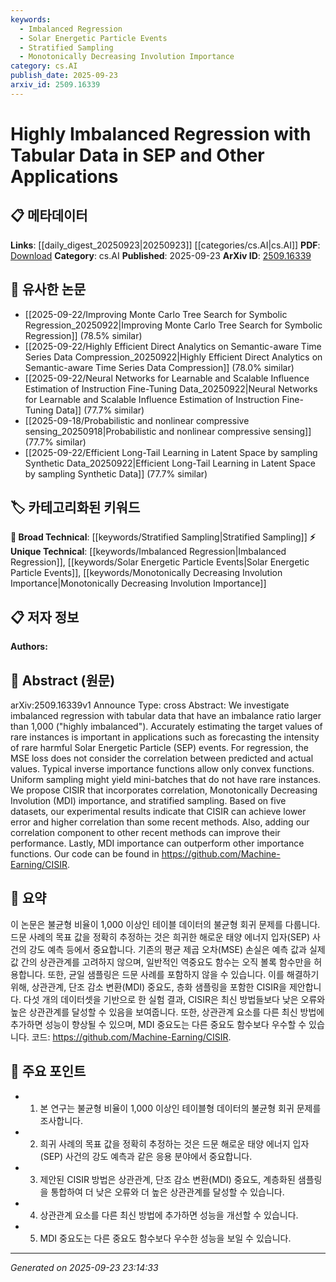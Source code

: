 ```yaml
---
keywords:
  - Imbalanced Regression
  - Solar Energetic Particle Events
  - Stratified Sampling
  - Monotonically Decreasing Involution Importance
category: cs.AI
publish_date: 2025-09-23
arxiv_id: 2509.16339
---
```


<!-- KEYWORD_LINKING_METADATA:
{
  "processed_timestamp": "2025-09-23T23:14:33.659256",
  "vocabulary_version": "1.0",
  "selected_keywords": [
    "Imbalanced Regression",
    "Solar Energetic Particle Events",
    "Stratified Sampling",
    "Monotonically Decreasing Involution Importance"
  ],
  "rejected_keywords": [],
  "similarity_scores": {
    "Imbalanced Regression": 0.78,
    "Solar Energetic Particle Events": 0.77,
    "Stratified Sampling": 0.72,
    "Monotonically Decreasing Involution Importance": 0.75
  },
  "extraction_method": "AI_prompt_based",
  "budget_applied": true,
  "candidates_json": {
    "candidates": [
      {
        "surface": "imbalanced regression",
        "canonical": "Imbalanced Regression",
        "aliases": [
          "highly imbalanced regression"
        ],
        "category": "unique_technical",
        "rationale": "Addresses a specific challenge in regression tasks that is crucial for accurate predictions in rare event forecasting.",
        "novelty_score": 0.75,
        "connectivity_score": 0.65,
        "specificity_score": 0.8,
        "link_intent_score": 0.78
      },
      {
        "surface": "Solar Energetic Particle events",
        "canonical": "Solar Energetic Particle Events",
        "aliases": [
          "SEP events"
        ],
        "category": "unique_technical",
        "rationale": "A specific application domain for the proposed method, linking to research in space weather prediction.",
        "novelty_score": 0.7,
        "connectivity_score": 0.6,
        "specificity_score": 0.85,
        "link_intent_score": 0.77
      },
      {
        "surface": "stratified sampling",
        "canonical": "Stratified Sampling",
        "aliases": [],
        "category": "broad_technical",
        "rationale": "A well-known statistical method that enhances the proposed technique's effectiveness by ensuring representation of rare instances.",
        "novelty_score": 0.5,
        "connectivity_score": 0.7,
        "specificity_score": 0.65,
        "link_intent_score": 0.72
      },
      {
        "surface": "Monotonically Decreasing Involution importance",
        "canonical": "Monotonically Decreasing Involution Importance",
        "aliases": [
          "MDI importance"
        ],
        "category": "unique_technical",
        "rationale": "A novel importance function introduced in the paper, enhancing the regression model's performance.",
        "novelty_score": 0.8,
        "connectivity_score": 0.55,
        "specificity_score": 0.88,
        "link_intent_score": 0.75
      }
    ],
    "ban_list_suggestions": [
      "forecasting",
      "mini-batches",
      "recent methods"
    ]
  },
  "decisions": [
    {
      "candidate_surface": "imbalanced regression",
      "resolved_canonical": "Imbalanced Regression",
      "decision": "linked",
      "scores": {
        "novelty": 0.75,
        "connectivity": 0.65,
        "specificity": 0.8,
        "link_intent": 0.78
      }
    },
    {
      "candidate_surface": "Solar Energetic Particle events",
      "resolved_canonical": "Solar Energetic Particle Events",
      "decision": "linked",
      "scores": {
        "novelty": 0.7,
        "connectivity": 0.6,
        "specificity": 0.85,
        "link_intent": 0.77
      }
    },
    {
      "candidate_surface": "stratified sampling",
      "resolved_canonical": "Stratified Sampling",
      "decision": "linked",
      "scores": {
        "novelty": 0.5,
        "connectivity": 0.7,
        "specificity": 0.65,
        "link_intent": 0.72
      }
    },
    {
      "candidate_surface": "Monotonically Decreasing Involution importance",
      "resolved_canonical": "Monotonically Decreasing Involution Importance",
      "decision": "linked",
      "scores": {
        "novelty": 0.8,
        "connectivity": 0.55,
        "specificity": 0.88,
        "link_intent": 0.75
      }
    }
  ]
}
-->

# Highly Imbalanced Regression with Tabular Data in SEP and Other Applications

## 📋 메타데이터

**Links**: [[daily_digest_20250923|20250923]] [[categories/cs.AI|cs.AI]]
**PDF**: [Download](https://arxiv.org/pdf/2509.16339.pdf)
**Category**: cs.AI
**Published**: 2025-09-23
**ArXiv ID**: [2509.16339](https://arxiv.org/abs/2509.16339)

## 🔗 유사한 논문
- [[2025-09-22/Improving Monte Carlo Tree Search for Symbolic Regression_20250922|Improving Monte Carlo Tree Search for Symbolic Regression]] (78.5% similar)
- [[2025-09-22/Highly Efficient Direct Analytics on Semantic-aware Time Series Data Compression_20250922|Highly Efficient Direct Analytics on Semantic-aware Time Series Data Compression]] (78.0% similar)
- [[2025-09-22/Neural Networks for Learnable and Scalable Influence Estimation of Instruction Fine-Tuning Data_20250922|Neural Networks for Learnable and Scalable Influence Estimation of Instruction Fine-Tuning Data]] (77.7% similar)
- [[2025-09-18/Probabilistic and nonlinear compressive sensing_20250918|Probabilistic and nonlinear compressive sensing]] (77.7% similar)
- [[2025-09-22/Efficient Long-Tail Learning in Latent Space by sampling Synthetic Data_20250922|Efficient Long-Tail Learning in Latent Space by sampling Synthetic Data]] (77.7% similar)

## 🏷️ 카테고리화된 키워드
**🧠 Broad Technical**: [[keywords/Stratified Sampling|Stratified Sampling]]
**⚡ Unique Technical**: [[keywords/Imbalanced Regression|Imbalanced Regression]], [[keywords/Solar Energetic Particle Events|Solar Energetic Particle Events]], [[keywords/Monotonically Decreasing Involution Importance|Monotonically Decreasing Involution Importance]]

## 📋 저자 정보

**Authors:** 

## 📄 Abstract (원문)

arXiv:2509.16339v1 Announce Type: cross 
Abstract: We investigate imbalanced regression with tabular data that have an imbalance ratio larger than 1,000 ("highly imbalanced"). Accurately estimating the target values of rare instances is important in applications such as forecasting the intensity of rare harmful Solar Energetic Particle (SEP) events. For regression, the MSE loss does not consider the correlation between predicted and actual values. Typical inverse importance functions allow only convex functions. Uniform sampling might yield mini-batches that do not have rare instances. We propose CISIR that incorporates correlation, Monotonically Decreasing Involution (MDI) importance, and stratified sampling. Based on five datasets, our experimental results indicate that CISIR can achieve lower error and higher correlation than some recent methods. Also, adding our correlation component to other recent methods can improve their performance. Lastly, MDI importance can outperform other importance functions. Our code can be found in https://github.com/Machine-Earning/CISIR.

## 📝 요약

이 논문은 불균형 비율이 1,000 이상인 테이블 데이터의 불균형 회귀 문제를 다룹니다. 드문 사례의 목표 값을 정확히 추정하는 것은 희귀한 해로운 태양 에너지 입자(SEP) 사건의 강도 예측 등에서 중요합니다. 기존의 평균 제곱 오차(MSE) 손실은 예측 값과 실제 값 간의 상관관계를 고려하지 않으며, 일반적인 역중요도 함수는 오직 볼록 함수만을 허용합니다. 또한, 균일 샘플링은 드문 사례를 포함하지 않을 수 있습니다. 이를 해결하기 위해, 상관관계, 단조 감소 변환(MDI) 중요도, 층화 샘플링을 포함한 CISIR을 제안합니다. 다섯 개의 데이터셋을 기반으로 한 실험 결과, CISIR은 최신 방법들보다 낮은 오류와 높은 상관관계를 달성할 수 있음을 보여줍니다. 또한, 상관관계 요소를 다른 최신 방법에 추가하면 성능이 향상될 수 있으며, MDI 중요도는 다른 중요도 함수보다 우수할 수 있습니다. 코드: https://github.com/Machine-Earning/CISIR.

## 🎯 주요 포인트

- 1. 본 연구는 불균형 비율이 1,000 이상인 테이블형 데이터의 불균형 회귀 문제를 조사합니다.
- 2. 희귀 사례의 목표 값을 정확히 추정하는 것은 드문 해로운 태양 에너지 입자(SEP) 사건의 강도 예측과 같은 응용 분야에서 중요합니다.
- 3. 제안된 CISIR 방법은 상관관계, 단조 감소 변환(MDI) 중요도, 계층화된 샘플링을 통합하여 더 낮은 오류와 더 높은 상관관계를 달성할 수 있습니다.
- 4. 상관관계 요소를 다른 최신 방법에 추가하면 성능을 개선할 수 있습니다.
- 5. MDI 중요도는 다른 중요도 함수보다 우수한 성능을 보일 수 있습니다.


---

*Generated on 2025-09-23 23:14:33*
